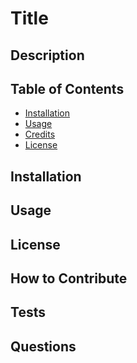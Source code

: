 # Title
## Description

## Table of Contents
- [Installation](#installation)
- [Usage](#usage)
- [Credits](#credits)
- [License](#license)
## Installation

## Usage

## License

## How to Contribute

## Tests

## Questions

